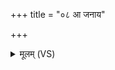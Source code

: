 +++
title = "०८ आ जनाय"

+++
<details><summary>मूलम् (VS)</summary>

आ जना॑य॒ द्रुह्व॑णे॒ पार्थि॑वानि दि॒व्यानि॑ दीपयो॒ऽन्तरि॑क्षा।  
तपा॑ वृषन्वि॒श्वतः॑ शो॒चिषा॒ तान्ब्र॑ह्म॒द्विषे॒ शोच॑य॒ क्षाम॒पश्च॑ ॥
</details>